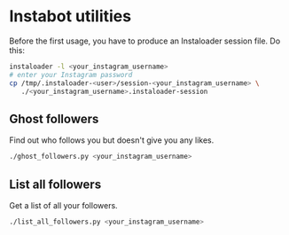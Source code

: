 # Instabot utilities

Before the first usage, you have to produce an Instaloader session file. Do this:

```sh
instaloader -l <your_instagram_username>
# enter your Instagram password
cp /tmp/.instaloader-<user>/session-<your_instagram_username> \
   ./<your_instagram_username>.instaloader-session
```

## Ghost followers
Find out who follows you but doesn't give you any likes.

```sh
./ghost_followers.py <your_instagram_username>
```

## List all followers
Get a list of all your followers.

```sh
./list_all_followers.py <your_instagram_username>
```
